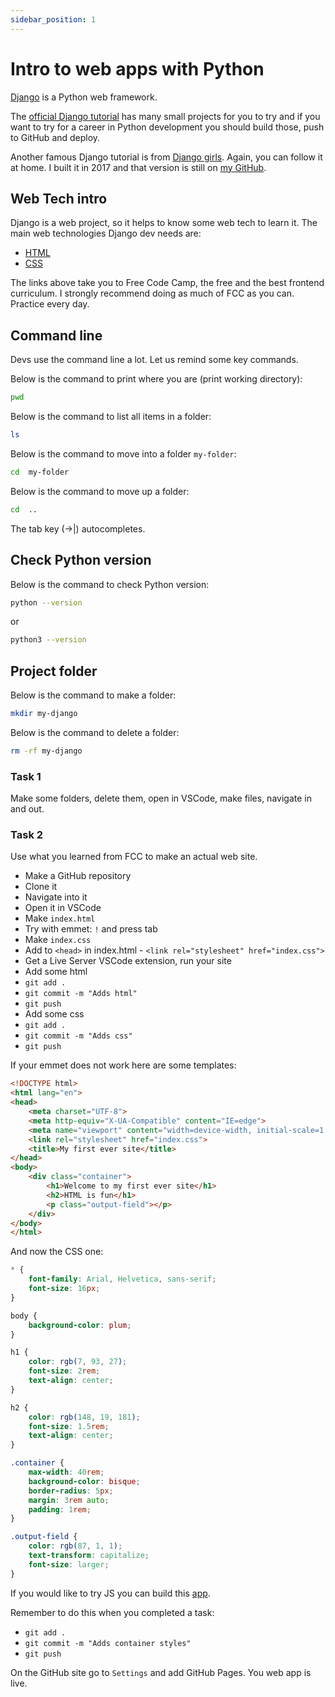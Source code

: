 ```yaml
---
sidebar_position: 1
---
```


# Intro to web apps with Python

[Django](https://www.djangoproject.com/) is a Python web framework.

The [official Django tutorial](https://docs.djangoproject.com/en/4.1/intro/) has many small projects for you to try and if you want to try for a career in Python development you should build those, push to GitHub and deploy.

Another famous Django tutorial is from [Django girls](https://tutorial.djangogirls.org/en/). Again, you can follow it at home. I built it in 2017 and that version is still on [my GitHub](https://github.com/missKatiaPunter/my-blog-django).

## Web Tech intro

Django is a web project, so it helps to know some web tech to learn it. The main web technologies Django dev needs are:

- [HTML](https://www.freecodecamp.org/learn/2022/responsive-web-design/learn-html-by-building-a-cat-photo-app/step-1)
- [CSS](https://www.freecodecamp.org/learn/2022/responsive-web-design/learn-basic-css-by-building-a-cafe-menu/step-1)

The links above take you to Free Code Camp, the free and the best frontend curriculum. I strongly recommend doing as much of FCC as you can. Practice every day.

## Command line

Devs use the command line a lot. Let us remind some key commands.

Below is the command to print where you are (print working directory):

```bash
pwd
```

Below is the command to list all items in a folder:

```bash
ls
```

Below is the command to move into a folder `my-folder`:

```bash
cd  my-folder
```

Below is the command to move up a folder:

```bash
cd  ..
```

The tab key (→|) autocompletes.

## Check Python version

Below is the command to check Python version:

```bash
python --version
```

or

```bash
python3 --version
```

## Project folder

Below is the command to make a folder:

```bash
mkdir my-django
```

Below is the command to delete a folder:

```bash
rm -rf my-django
```

### Task 1

Make some folders, delete them, open in VSCode, make files, navigate in and out.

### Task 2

Use what you learned from FCC to make an actual web site.

- Make a GitHub repository
- Clone it
- Navigate into it
- Open it in VSCode
- Make `index.html`
- Try with emmet: `!` and press tab
- Make `index.css`
- Add to `<head>` in index.html - `<link rel="stylesheet" href="index.css">`
- Get a Live Server VSCode extension, run your site
- Add some html
- `git add .`
- `git commit -m "Adds html"`
- `git push`
- Add some css
- `git add .`
- `git commit -m "Adds css"`
- `git push`

If your emmet does not work here are some templates:

```html
<!DOCTYPE html>
<html lang="en">
<head>
    <meta charset="UTF-8">
    <meta http-equiv="X-UA-Compatible" content="IE=edge">
    <meta name="viewport" content="width=device-width, initial-scale=1.0">
    <link rel="stylesheet" href="index.css">
    <title>My first ever site</title>
</head>
<body>
    <div class="container">
        <h1>Welcome to my first ever site</h1>
        <h2>HTML is fun</h1>
        <p class="output-field"></p>
    </div>
</body>
</html>
```

And now the CSS one:

```css
* {
    font-family: Arial, Helvetica, sans-serif;
    font-size: 16px;
}

body {
    background-color: plum;
}

h1 {
    color: rgb(7, 93, 27);
    font-size: 2rem;
    text-align: center;
}

h2 {
    color: rgb(148, 19, 181);
    font-size: 1.5rem;
    text-align: center;
}

.container {
    max-width: 40rem;
    background-color: bisque;
    border-radius: 5px;
    margin: 3rem auto;
    padding: 1rem;
}

.output-field {
    color: rgb(87, 1, 1);
    text-transform: capitalize;
    font-size: larger;
}
```

If you would like to try JS you can build this [app](https://github.com/EDGENortheastern/HTML-CSS-JS-sample).

Remember to do this when you completed a task:

- `git add .`
- `git commit -m "Adds container styles"`
- `git push`

On the GitHub site go to `Settings` and add GitHub Pages. You web app is live.
